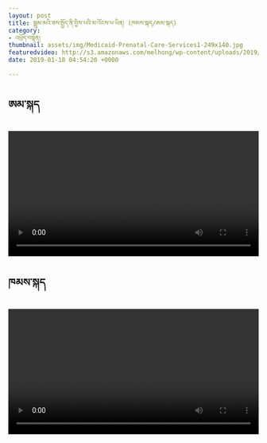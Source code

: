```yaml
---
layout: post
title: སྦྲུམ་མའི་ཟས་སྤྱོད་ནི་བྱིས་པའི་མ་འོངས་པ་ཡིན། (ཁམས་སྐད/ཨམ་སྐད)
category:
- འཕྲོད་བསྟེན།
thumbnail: assets/img/Medicaid-Prenatal-Care-Services1-249x140.jpg
featuredvideo: http://s3.amazonaws.com/melhong/wp-content/uploads/2019/01/13033847/PRENATAL-CARE-KHAMKE.mp4
date: 2019-01-18 04:54:20 +0000

---
```

<h2>ཨམ་སྐད</h2> <video controls width="100%" src="http://s3.amazonaws.com/melhong/wp-content/uploads/2019/01/13033847/PRENATAL-CARE-KHAMKE.mp4"></video>

<h2>ཁམས་སྐད</h2> <video controls  width="100%"  src="http://s3.amazonaws.com/melhong/wp-content/uploads/2019/01/13033847/PRENATAL-CARE-KHAMKE.mp4"></video>